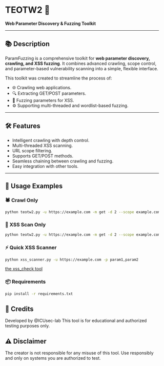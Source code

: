 # TEOTW2 🚀
**Web Parameter Discovery & Fuzzing Toolkit**

---

## 📚 Description
ParamFuzzing is a comprehensive toolkit for **web parameter discovery, crawling, and XSS fuzzing**. It combines advanced crawling, scope control, and parameter-based vulnerability scanning into a simple, flexible interface.

This toolkit was created to streamline the process of:
- 🌐 Crawling web applications.
- 🔍 Extracting GET/POST parameters.
- 💉 Fuzzing parameters for XSS.
- ⚙️ Supporting multi-threaded and wordlist-based fuzzing.

---

## 🛠️ Features
- Intelligent crawling with depth control.
- Multi-threaded XSS scanning.
- URL scope filtering.
- Supports GET/POST methods.
- Seamless chaining between crawling and fuzzing.
- Easy integration with other tools.

---

## 🚀 Usage Examples
### 🕷️ Crawl Only
```bash
python teotw2.py -u https://example.com -m get -d 2 --scope example.com --crawl
```
### 💉 XSS Scan Only
```bash
python teotw2.py -u https://example.com -m get -d 2 --scope example.com --xss -w payloads.txt -p 10
```
### ⚡ Quick XSS Scanner
``` bash
python xss_scanner.py -u https://example.com -p param1,param2
```
[the xss_check tool](https://github.com/ICUsec-lab/xss_check)


### 📦 Requirements
```bash
pip install -r requirements.txt
```


## 📣 Credits
Developed by @ICUsec-lab
This tool is for educational and authorized testing purposes only.

## ⚠️ Disclaimer
The creator is not responsible for any misuse of this tool. Use responsibly and only on systems you are authorized to test.
